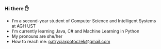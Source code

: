 ### Hi there :raised_hand:
- I'm a second-year student of Computer Science and Intelligent Systems at AGH UST
- I'm currently learning Java, C# and Machine Learning in Python
- My pronouns are she/her
- How to reach me: patrycjaxpotoczek@gmail.com
